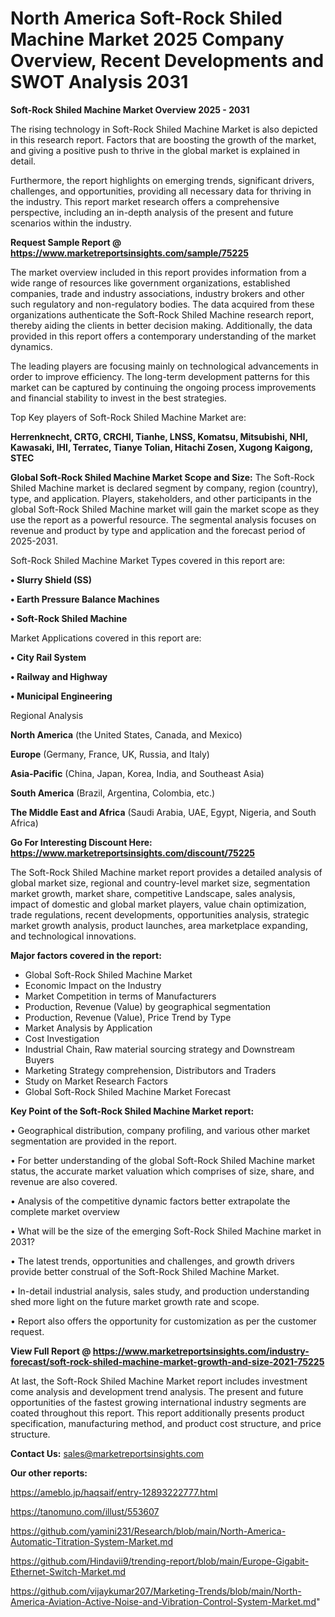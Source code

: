 # North America Soft-Rock Shiled Machine Market 2025 Company Overview, Recent Developments and SWOT Analysis 2031

<Strong> Soft-Rock Shiled Machine Market Overview 2025 - 2031</strong>

The rising technology in Soft-Rock Shiled Machine Market is also depicted in this research report. Factors that are boosting the growth of the market, and giving a positive push to thrive in the global market is explained in detail.

Furthermore, the report highlights on emerging trends, significant drivers, challenges, and opportunities, providing all necessary data for thriving in the industry. This report market research offers a comprehensive perspective, including an in-depth analysis of the present and future scenarios within the industry.

<strong>Request Sample Report @ <a href=https://www.marketreportsinsights.com/sample/75225>https://www.marketreportsinsights.com/sample/75225</a></strong>

The market overview included in this report provides information from a wide range of resources like government organizations, established companies, trade and industry associations, industry brokers and other such regulatory and non-regulatory bodies. The data acquired from these organizations authenticate the Soft-Rock Shiled Machine research report, thereby aiding the clients in better decision making. Additionally, the data provided in this report offers a contemporary understanding of the market dynamics.

The leading players are focusing mainly on technological advancements in order to improve efficiency. The long-term development patterns for this market can be captured by continuing the ongoing process improvements and financial stability to invest in the best strategies.

Top Key players of Soft-Rock Shiled Machine Market are:

<strong>Herrenknecht, CRTG, CRCHI, Tianhe, LNSS, Komatsu, Mitsubishi, NHI, Kawasaki, IHI, Terratec, Tianye Tolian, Hitachi Zosen, Xugong Kaigong, STEC</strong>

<strong><b>Global Soft-Rock Shiled Machine Market Scope and Size:</b></strong>
The Soft-Rock Shiled Machine market is declared segment by company, region (country), type, and application. Players, stakeholders, and other participants in the global Soft-Rock Shiled Machine market will gain the market scope as they use the report as a powerful resource. The segmental analysis focuses on revenue and product by type and application and the forecast period of 2025-2031.

Soft-Rock Shiled Machine Market Types covered in this report are:

<strong>• Slurry Shield (SS)

• Earth Pressure Balance Machines

• Soft-Rock Shiled Machine</strong>

Market Applications covered in this report are:

<strong>• City Rail System

• Railway and Highway

• Municipal Engineering</strong> 

Regional Analysis

<strong>North America</strong> (the United States, Canada, and Mexico)

<strong>Europe</strong> (Germany, France, UK, Russia, and Italy)

<strong>Asia-Pacific</strong> (China, Japan, Korea, India, and Southeast Asia)

<strong>South America</strong> (Brazil, Argentina, Colombia, etc.)

<strong>The Middle East and Africa</strong> (Saudi Arabia, UAE, Egypt, Nigeria, and South Africa)

<strong>Go For Interesting Discount Here: <a href=https://www.marketreportsinsights.com/discount/75225>https://www.marketreportsinsights.com/discount/75225</a></strong>

The Soft-Rock Shiled Machine market report provides a detailed analysis of global market size, regional and country-level market size, segmentation market growth, market share, competitive Landscape, sales analysis, impact of domestic and global market players, value chain optimization, trade regulations, recent developments, opportunities analysis, strategic market growth analysis, product launches, area marketplace expanding, and technological innovations.

<strong><b>Major factors covered in the report:</b></strong>
<ul>
  <li>Global Soft-Rock Shiled Machine Market </li>
  <li>Economic Impact on the Industry</li>
  <li>Market Competition in terms of Manufacturers</li>
  <li>Production, Revenue (Value) by geographical segmentation</li>
  <li>Production, Revenue (Value), Price Trend by Type</li>
  <li>Market Analysis by Application</li>
  <li>Cost Investigation</li>
  <li>Industrial Chain, Raw material sourcing strategy and Downstream Buyers</li>
  <li>Marketing Strategy comprehension, Distributors and Traders</li>
  <li>Study on Market Research Factors</li>
  <li>Global Soft-Rock Shiled Machine Market Forecast</li>
</ul>

<strong><b>Key Point of the Soft-Rock Shiled Machine Market report:</b></strong>

• Geographical distribution, company profiling, and various other market segmentation are provided in the report.

• For better understanding of the global Soft-Rock Shiled Machine market status, the accurate market valuation which comprises of size, share, and revenue are also covered.

• Analysis of the competitive dynamic factors better extrapolate the complete market overview

• What will be the size of the emerging Soft-Rock Shiled Machine market in 2031?

• The latest trends, opportunities and challenges, and growth drivers provide better construal of the Soft-Rock Shiled Machine Market.

• In-detail industrial analysis, sales study, and production understanding shed more light on the future market growth rate and scope.

• Report also offers the opportunity for customization as per the customer request.

<strong><b>View Full Report @ <a href=https://www.marketreportsinsights.com/industry-forecast/soft-rock-shiled-machine-market-growth-and-size-2021-75225>https://www.marketreportsinsights.com/industry-forecast/soft-rock-shiled-machine-market-growth-and-size-2021-75225</a></b></strong>


At last, the Soft-Rock Shiled Machine Market report includes investment come analysis and development trend analysis. The present and future opportunities of the fastest growing international industry segments are coated throughout this report. This report additionally presents product specification, manufacturing method, and product cost structure, and price structure.

<strong>Contact Us:</strong>
sales@marketreportsinsights.com

<strong>Our other reports:</strong>

<a href=https://ameblo.jp/haqsaif/entry-12893222777.html>https://ameblo.jp/haqsaif/entry-12893222777.html</a>

<a href=https://tanomuno.com/illust/553607>https://tanomuno.com/illust/553607</a>

<a href=https://github.com/yamini231/Research/blob/main/North-America-Automatic-Titration-System-Market.md>https://github.com/yamini231/Research/blob/main/North-America-Automatic-Titration-System-Market.md</a>

<a href=https://github.com/Hindavii9/trending-report/blob/main/Europe-Gigabit-Ethernet-Switch-Market.md>https://github.com/Hindavii9/trending-report/blob/main/Europe-Gigabit-Ethernet-Switch-Market.md</a>

<a href=https://github.com/vijaykumar207/Marketing-Trends/blob/main/North-America-Aviation-Active-Noise-and-Vibration-Control-System-Market.md>https://github.com/vijaykumar207/Marketing-Trends/blob/main/North-America-Aviation-Active-Noise-and-Vibration-Control-System-Market.md</a>"
